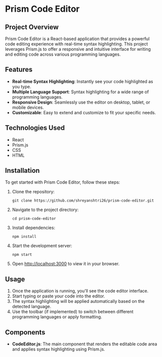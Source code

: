 # Prism Code Editor

## Project Overview

Prism Code Editor is a React-based application that provides a powerful code editing experience with real-time syntax highlighting. This project leverages Prism.js to offer a responsive and intuitive interface for writing and editing code across various programming languages.

## Features

- **Real-time Syntax Highlighting**: Instantly see your code highlighted as you type.
- **Multiple Language Support**: Syntax highlighting for a wide range of programming languages.
- **Responsive Design**: Seamlessly use the editor on desktop, tablet, or mobile devices.
- **Customizable**: Easy to extend and customize to fit your specific needs.

## Technologies Used

- React
- Prism.js
- CSS
- HTML

## Installation

To get started with Prism Code Editor, follow these steps:

1. Clone the repository:
   ```
   git clone https://github.com/shreyanshtri26/prism-code-editor.git
   ```

2. Navigate to the project directory:
   ```
   cd prism-code-editor
   ```

3. Install dependencies:
   ```
   npm install
   ```

4. Start the development server:
   ```
   npm start
   ```

5. Open [http://localhost:3000](http://localhost:3000) to view it in your browser.

## Usage

1. Once the application is running, you'll see the code editor interface.
2. Start typing or paste your code into the editor.
3. The syntax highlighting will be applied automatically based on the detected language.
4. Use the toolbar (if implemented) to switch between different programming languages or apply formatting.

## Components

- **CodeEditor.js**: The main component that renders the editable code area and applies syntax highlighting using Prism.js.




